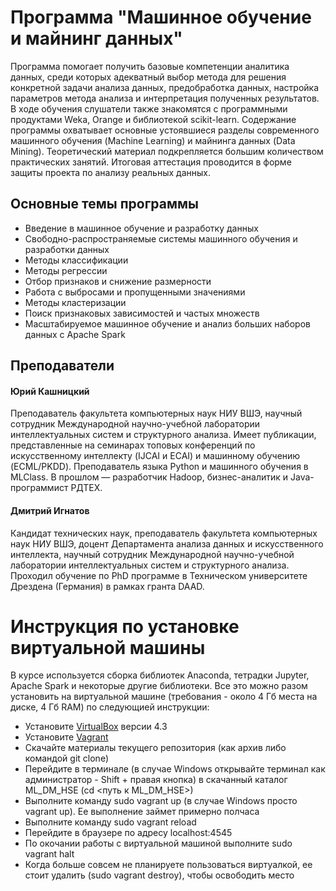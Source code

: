 # Программа "Машинное обучение и майнинг данных"
Программа помогает получить базовые компетенции аналитика данных, среди которых адекватный выбор метода для решения конкретной задачи анализа данных, предобработка данных, настройка параметров метода анализа и интерпретация полученных результатов.  В ходе обучения слушатели также знакомятся с программными продуктами Weka, Orange и библиотекой scikit-learn. Содержание программы охватывает основные устоявшиеся разделы современного машинного обучения (Machine Learning) и майнинга данных (Data Mining).
Теоретический материал подкрепляется большим количеством практических занятий. 
Итоговая аттестация проводится в форме защиты проекта по анализу реальных данных.

## Основные темы программы
- Введение в машинное обучение и разработку данных
- Свободно-распространяемые системы машинного обучения и разработки данных
- Методы классификации
- Методы регрессии
- Отбор признаков и снижение размерности
- Работа с выбросами и пропущенными значениями
- Методы кластеризации
- Поиск признаковых зависимостей и частых множеств
- Масштабируемое машинное обучение и анализ больших наборов данных с Apache Spark

## Преподаватели
#### Юрий Кашницкий
Преподаватель факультета компьютерных наук НИУ ВШЭ, научный сотрудник  Международной научно-учебной лаборатории интеллектуальных систем и структурного анализа.  Имеет публикации, представленные на семинарах топовых конференций по искусственному интеллекту (IJCAI и ECAI) и машинному обучению (ECML/PKDD). Преподаватель языка Python и машинного обучения в MLClass. В прошлом — разработчик Hadoop, бизнес-аналитик и Java-программист РДТЕХ.

#### Дмитрий Игнатов
Кандидат технических наук, преподаватель факультета компьютерных наук НИУ ВШЭ, доцент Департамента анализа данных и искусственного интеллекта, научный сотрудник Международной научно-учебной лаборатории интеллектуальных систем и структурного анализа.  Проходил обучение по PhD программе в Техническом университете Дрездена (Германия) в рамках гранта DAAD.

# Инструкция по установке виртуальной машины
В курсе используется сборка библиотек Anaconda, тетрадки Jupyter, Apache Spark и некоторые другие библиотеки.
Все это можно разом установить на виртуальной машине (требования - около 4 Гб места на диске, 4 Гб RAM) по следующией инструкции:
- Установите [VirtualBox](https://www.virtualbox.org/wiki/Download_Old_Builds_4_3) версии 4.3
- Установите [Vagrant](https://www.vagrantup.com/downloads.html)
- Скачайте материалы текущего репозитория (как архив либо командой git clone)
- Перейдите в терминале (в случае Windows открывайте терминал как администратор - Shift + правая кнопка) в скачанный каталог ML_DM_HSE (cd <путь к ML_DM_HSE>)
- Выполните команду sudo vagrant up (в случае Windows просто vagrant up). Ее выполнение займет примерно полчаса
- Выполните команду sudo vagrant reload
- Перейдите в браузере по адресу localhost:4545
- По окочании работы с виртуальной машиной выполните sudo vagrant halt
- Когда больше совсем не планируете пользоваться виртуалкой, ее стоит удалить (sudo vagrant destroy), чтобы освободить место

